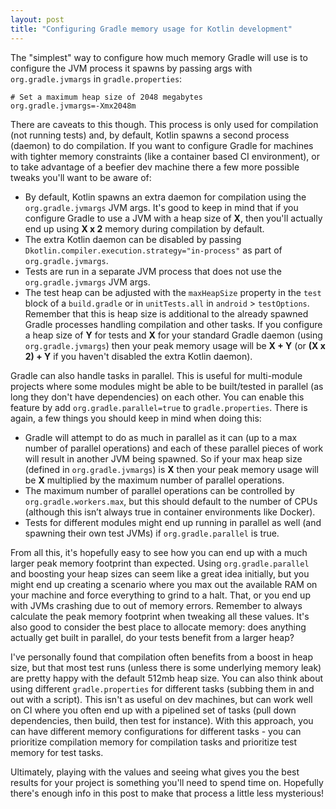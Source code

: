```yaml
---
layout: post
title: "Configuring Gradle memory usage for Kotlin development"
---
```


The "simplest" way to configure how much memory Gradle will use is to configure the JVM process it spawns by passing args with `org.gradle.jvmargs` in `gradle.properties`:

```
# Set a maximum heap size of 2048 megabytes
org.gradle.jvmargs=-Xmx2048m
```

There are caveats to this though. This process is only used for compilation (not running tests) and, by default, Kotlin spawns a second process (daemon) to do compilation. If you want to configure Gradle for machines with tighter memory constraints (like a container based CI environment), or to take advantage of a beefier dev machine there a few more possible tweaks you'll want to be aware of:

- By default, Kotlin spawns an extra daemon for compilation using the `org.gradle.jvmargs` JVM args. It's good to keep in mind that if you configure Gradle to use a JVM with a heap size of **X**, then you'll actually end up using **X x 2** memory during compilation by default.
- The extra Kotlin daemon can be disabled by passing `Dkotlin.compiler.execution.strategy="in-process"` as part of `org.gradle.jvmargs`.
- Tests are run in a separate JVM process that does not use the `org.gradle.jvmargs` JVM args.
- The test heap can be adjusted with the `maxHeapSize` property in the `test` block of a `build.gradle` or in `unitTests.all` in `android` > `testOptions`. Remember that this is heap size is additional to the already spawned Gradle processes handling compilation and other tasks. If you configure a heap size of **Y** for tests and **X** for your standard Gradle daemon (using `org.gradle.jvmargs`) then your peak memory usage will be **X + Y** (or **(X x 2) + Y** if you haven't disabled the extra Kotlin daemon).

Gradle can also handle tasks in parallel. This is useful for multi-module projects where some modules might be able to be built/tested in parallel (as long they don't have dependencies) on each other. You can enable this feature by add `org.gradle.parallel=true` to `gradle.properties`. There is again, a few things you should keep in mind when doing this:

- Gradle will attempt to do as much in parallel as it can (up to a max number of parallel operations) and each of these parallel pieces of work will result in another JVM being spawned. So if your max heap size (defined in `org.gradle.jvmargs`) is **X** then your peak memory usage will be **X** multiplied by the maximum number of parallel operations.
- The maximum number of parallel operations can be controlled by `org.gradle.workers.max`, but this should default to the number of CPUs (although this isn’t always true in container environments like Docker).
- Tests for different modules might end up running in parallel as well (and spawning their own test JVMs) if `org.gradle.parallel` is true.

From all this, it's hopefully easy to see how you can end up with a much larger peak memory footprint than expected. Using `org.gradle.parallel` and boosting your heap sizes can seem like a great idea initially, but you might end up creating a scenario where you max out the available RAM on your machine and force everything to grind to a halt. That, or you end up with JVMs crashing due to out of memory errors. Remember to always calculate the peak memory footprint when tweaking all these values. It's also good to consider the best place to allocate memory: does anything actually get built in parallel, do your tests benefit from a larger heap? 

I've personally found that compilation often benefits from a boost in heap size, but that most test runs (unless there is some underlying memory leak) are pretty happy with the default 512mb heap size. You can also think about using different `gradle.properties` for different tasks (subbing them in and out with a script). This isn't as useful on dev machines, but can work well on CI where you often end up with a pipelined set of tasks (pull down dependencies, then build, then test for instance). With this approach, you can have different memory configurations for different tasks - you can prioritize compilation memory for compilation tasks and prioritize test memory for test tasks.

Ultimately, playing with the values and seeing what gives you the best results for your project is something you'll need to spend time on. Hopefully there's enough info in this post to make that process a little less mysterious!